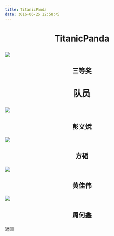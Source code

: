 ```yaml
---
title: TitanicPanda
date: 2016-06-26 12:58:45
---
```


# <p align="center">TitanicPanda</p>

![](http://bst.cooler-tec.com/%E5%8C%BA%E4%B8%89TitanicPanda.jpeg)

## <p align="center">三等奖</p>

# <p align="center">队员</p>

![](http://bst.cooler-tec.com/%E5%8C%BA%E4%B8%89%E5%BD%AD%E4%B9%89%E6%96%8C.jpeg)
## <p align="center">彭义斌</p>
![](http://bst.cooler-tec.com/%E5%8C%BA%E4%B8%89%E6%96%B9%E9%9F%AC.jpeg)
## <p align="center">方韬</p>
![](http://bst.cooler-tec.com/%E5%8C%BA%E4%B8%89%E9%BB%84%E4%BD%B3%E4%BC%9F.jpeg)
## <p align="center">黄佳伟</p>
![](http://bst.cooler-tec.com/%E5%8C%BA%E4%B8%89%E5%91%A8%E4%BD%95%E9%91%AB.jpeg)
## <p align="center">周何鑫</p>

[返回](../)